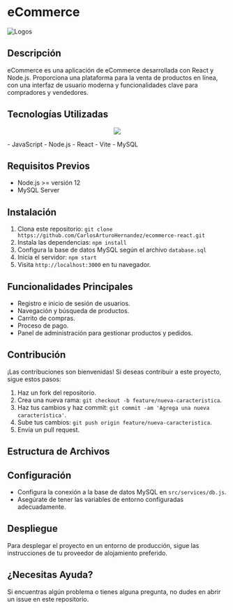 # eCommerce

![Logos](https://skillicons.dev/icons?i=js,react,vite,mysql)

## Descripción

eCommerce es una aplicación de eCommerce desarrollada con React y Node.js. Proporciona una plataforma para la venta de productos en línea, con una interfaz de usuario moderna y funcionalidades clave para compradores y vendedores.

## Tecnologías Utilizadas
<p align="center">
  <a href="https://skillicons.dev">
    <img src="https://skillicons.dev/icons?i=js,react,vite,mysql,git,docker" />
  </a>
</p>
- JavaScript
- Node.js
- React
- Vite
- MySQL

## Requisitos Previos

- Node.js >= versión 12
- MySQL Server

## Instalación

1. Clona este repositorio: `git clone https://github.com/CarlosArturoHernandez/ecommerce-react.git`
2. Instala las dependencias: `npm install`
3. Configura la base de datos MySQL según el archivo `database.sql`
4. Inicia el servidor: `npm start`
5. Visita `http://localhost:3000` en tu navegador.

## Funcionalidades Principales

- Registro e inicio de sesión de usuarios.
- Navegación y búsqueda de productos.
- Carrito de compras.
- Proceso de pago.
- Panel de administración para gestionar productos y pedidos.

## Contribución

¡Las contribuciones son bienvenidas! Si deseas contribuir a este proyecto, sigue estos pasos:

1. Haz un fork del repositorio.
2. Crea una nueva rama: `git checkout -b feature/nueva-caracteristica`.
3. Haz tus cambios y haz commit: `git commit -am 'Agrega una nueva característica'`.
4. Sube tus cambios: `git push origin feature/nueva-caracteristica`.
5. Envía un pull request.

## Estructura de Archivos

## Configuración

- Configura la conexión a la base de datos MySQL en `src/services/db.js`.
- Asegúrate de tener las variables de entorno configuradas adecuadamente.

## Despliegue

Para desplegar el proyecto en un entorno de producción, sigue las instrucciones de tu proveedor de alojamiento preferido.

## ¿Necesitas Ayuda?

Si encuentras algún problema o tienes alguna pregunta, no dudes en abrir un issue en este repositorio.

